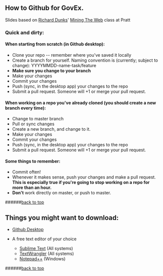 ## How to Github for GovEx.

Slides based on [Richard Dunks](http://www.datapolitan.com)' [Mining The Web](http://www.datapolitan.com/MiningTheWeb/class2/) class at Pratt

### Quick and dirty:

#### When starting from scratch (in Github desktop):

+ Clone your repo -- remember where you've saved it locally
+ Create a branch for yourself. Naming convention is (currently; subject to change): YYYYMMDD-name-task/feature
+ **Make sure you change to your branch**
+ Make your changes
+ Commit your changes
+ Push (sync, in the desktop app) your changes to the repo
+ Submit a pull request. Someone will +1 or merge your pull request.

#### When working on a repo you've already cloned (you should create a new branch every time):

+ Change to master branch
+ Pull or sync changes
+ Create a new branch, and change to it.
+ Make your changes
+ Commit your changes
+ Push (sync, in the desktop app) your changes to the repo
+ Submit a pull request. Someone will +1 or merge your pull request. 

#### Some things to remember:

+ Commit often!
+ Whenever it makes sense, push your changes and make a pull request. **This is especially true if you're going to stop working on a repo for more than an hour.**
+ **Don't** work directly on master, or push to master.

######[back to top](#top)

## Things you might want to download:

+ [Github Desktop](https://desktop.github.com/)

+ A free text editor of your choice
	+ [Sublime Text](https://www.sublimetext.com/) (All systems)
	+ [TextWrangler](http://www.barebones.com/products/textwrangler/) (All systems)
	+ [Notepad++](https://notepad-plus-plus.org/) (Windows)

######[back to top](#top)




